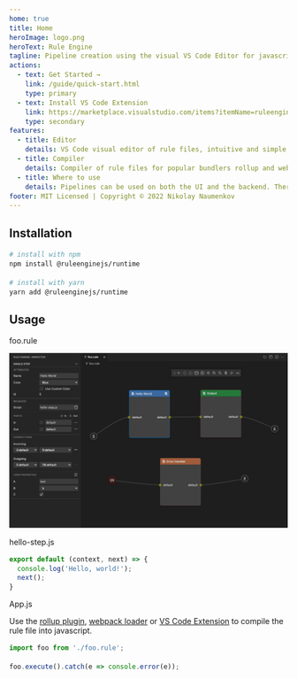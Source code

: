 ```yaml
---
home: true
title: Home
heroImage: logo.png
heroText: Rule Engine
tagline: Pipeline creation using the visual VS Code Editor for javascript.
actions:
  - text: Get Started →
    link: /guide/quick-start.html
    type: primary
  - text: Install VS Code Extension
    link: https://marketplace.visualstudio.com/items?itemName=ruleengine.vscode-ruleengine-pack
    type: secondary
features:
  - title: Editor
    details: VS Code visual editor of rule files, intuitive and simple editing, uses steps and connections.
  - title: Compiler
    details: Compiler of rule files for popular bundlers rollup and webpack, and extension for VS Code.
  - title: Where to use
    details: Pipelines can be used on both the UI and the backend. There are use cases for Express and NestJS.
footer: MIT Licensed | Copyright © 2022 Nikolay Naumenkov
---
```


## Installation

```bash
# install with npm
npm install @ruleenginejs/runtime

# install with yarn
yarn add @ruleenginejs/runtime
```

## Usage

foo.rule

![Hello](/hello.png)

hello-step.js

```javascript
export default (context, next) => {
  console.log('Hello, world!');
  next();
}
```

App.js

Use the [rollup plugin](https://github.com/ruleenginejs/rollup-plugin-rule), [webpack loader](https://github.com/ruleenginejs/rule-loader) or [VS Code Extension](https://marketplace.visualstudio.com/items?itemName=ruleengine.vscode-ruleengine-compiler) to compile the rule file into javascript.

```javascript
import foo from './foo.rule';

foo.execute().catch(e => console.error(e));
```
